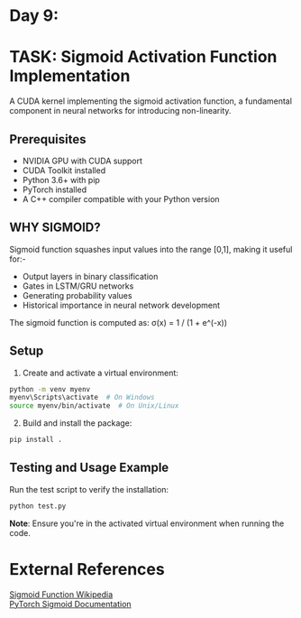 # Day 9:
# TASK: Sigmoid Activation Function Implementation

A CUDA kernel implementing the sigmoid activation function, a fundamental component in neural networks for introducing non-linearity.

## Prerequisites
- NVIDIA GPU with CUDA support
- CUDA Toolkit installed
- Python 3.6+ with pip
- PyTorch installed
- A C++ compiler compatible with your Python version

## WHY SIGMOID?

Sigmoid function squashes input values into the range [0,1], making it useful for:-
- Output layers in binary classification
- Gates in LSTM/GRU networks
- Generating probability values
- Historical importance in neural network development

The sigmoid function is computed as:
  σ(x) = 1 / (1 + e^(-x))

## Setup
1. Create and activate a virtual environment:

```bash
python -m venv myenv
myenv\Scripts\activate  # On Windows
source myenv/bin/activate  # On Unix/Linux
```

2. Build and install the package:

```bash
pip install .
```

## Testing and Usage Example
Run the test script to verify the installation:

```bash
python test.py
```

**Note**: Ensure you're in the activated virtual environment when running the code.

# External References

[Sigmoid Function Wikipedia](https://en.wikipedia.org/wiki/Sigmoid_function)  
[PyTorch Sigmoid Documentation](https://pytorch.org/docs/stable/generated/torch.nn.Sigmoid.html)